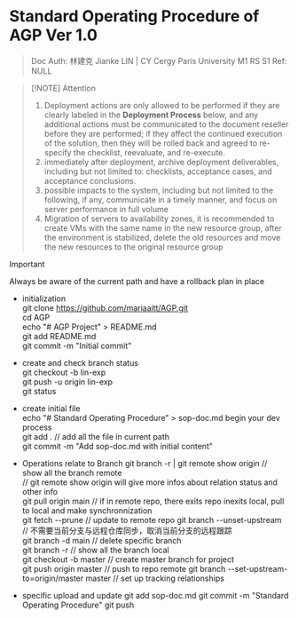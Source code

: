 # Standard Operating Procedure of AGP Ver 1.0
> Doc Auth: 林建克 Jianke LIN | CY Cergy Paris University M1 RS S1
> Ref: NULL 


> [!NOTE] Attention
>
> 1. Deployment actions are only allowed to be performed if they are clearly labeled in the **Deployment Process** below, and any additional actions must be communicated to the document reseller before they are performed; if they affect the continued execution of the solution, then they will be rolled back and agreed to re-specify the checklist, reevaluate, and re-execute.
> 2. immediately after deployment, archive deployment deliverables, including but not limited to: checklists, acceptance cases, and acceptance conclusions.
> 3. possible impacts to the system, including but not limited to the following, if any, communicate in a timely manner, and focus on server performance in full volume
> 4. Migration of servers to availability zones, it is recommended to create VMs with the same name in the new resource group, after the environment is stabilized, delete the old resources and move the new resources to the original resource group


> [!IMPORTANT]
> Always be aware of the current path and have a rollback plan in place
>

- initialization   
git clone https://github.com/mariaaitt/AGP.git   
cd AGP   
echo "# AGP Project" > README.md  
git add README.md  
git commit -m "Initial commit"  

- create and check branch status  
git checkout -b lin-exp  
git push -u origin lin-exp  
git status  

- create initial file  
echo "# Standard Operating Procedure" > sop-doc.md
begin your dev process  
git add .  // add all the file in current path  
git commit -m "Add sop-doc.md with initial content"  


- Operations relate to Branch
git branch -r | git remote show origin // show all the branch remote  
// git remote show origin will give more infos about relation status and other info  
git pull origin main // if in remote repo, there exits repo inexits local, pull to local and make synchronnization  
git fetch --prune // update to remote repo
git branch --unset-upstream // 不需要当前分支与远程仓库同步，取消当前分支的远程跟踪  
git branch -d main // delete specific branch   
git branch -r // show all the branch local  
git checkout -b master // create master branch for project  
git push origin master // push to repo remote
git branch --set-upstream-to=origin/master master // set up tracking relationships  




- specific upload and update
git add sop-doc.md
git commit -m "Standard Operating Procedure"
git push



